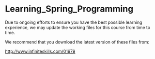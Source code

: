 Learning_Spring_Programming
===============================
Due to ongoing efforts to ensure you have the best possible learning experience, we may update the working files for this course from time to time.

We recommend that you download the latest version of these files from:

http://www.infiniteskills.com/01979